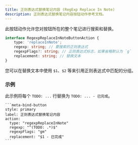 ```yaml
---
title: 正则表达式替换笔记内容 (RegExp Replace In Note)
description: 正则表达式替换笔记内容按钮动作参考文档。
---
```


此按钮动作允许您对按钮所在的整个笔记进行搜索和替换。

```ts
interface RegexpReplaceInNoteButtonAction {
	type: 'replaceInNote';
	regexp: string; // 要搜索的正则表达式
	regexpFlags?: string; // 正则表达式标志，如果省略默认为 `g`
	replacement: string; // 替换文本
}
```

您可以在替换文本中使用 `$1`、`$2` 等来引用正则表达式中匹配的分组。

### 示例

此示例将每个 `TODO: ...` 行替换为 `TODO: ... - 已完成`。

````custom_markdown {5-7}
```meta-bind-button
style: primary
label: 正则表达式替换笔记内容
action:
  type: "regexpReplaceInNote"
  regexp: "^(TODO: .*)$"
  regexpFlags: "gm"
  replacement: "$1 - 已完成"
```
````